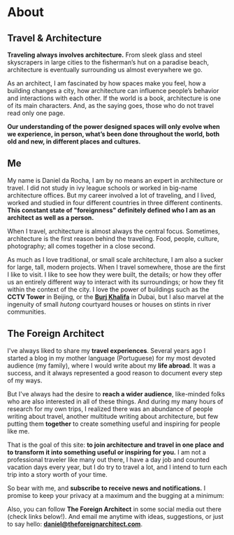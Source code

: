 # About

## Travel &amp; Architecture

**Traveling always involves architecture.** From sleek glass and steel skyscrapers in large cities to the fisherman’s hut on a paradise beach, architecture is eventually surrounding us almost everywhere we go.

As an architect, I am fascinated by how spaces make you feel, how a building changes a city, how architecture can influence people’s behavior and interactions with each other. If the world is a book, architecture is one of its main characters. And, as the saying goes, those who do not travel read only one page.

**Our understanding of the power designed spaces will only evolve when we experience, in person, what’s been done throughout the world, both old and new, in different places and cultures.**

## Me

My name is Daniel da Rocha, I am by no means an expert in architecture or travel. I did not study in ivy league schools or worked in big-name architecture offices. But my career involved a lot of traveling, and I lived, worked and studied in four different countries in three different continents. **This constant state of "foreignness" definitely defined who I am as an architect as well as a person.**

<captioned-image alt="Me visiting the future tallest building in Beijing" caption="Me visiting the future tallest building in Beijing" imgFile="v1553072829/misc/IMG_5253.jpg" />

When I travel, architecture is almost always the central focus. Sometimes, architecture is the first reason behind the traveling. Food, people, culture, photography; all comes together in a close second.

As much as I love traditional, or small scale architecture, I am also a sucker for large, tall, modern projects. When I travel somewhere, those are the first I like to visit. I like to see how they were built, the details; or how they offer us an entirely different way to interact with its surroundings; or how they fit within the context of the city. I love the power of buildings such as the **CCTV Tower** in Beijing, or the [**Burj Khalifa**](../blog/quick-guide-visit-worlds-tallest-building-burj-khalifa-dubai.md) in Dubai, but I also marvel at the ingenuity of small _hutong_ courtyard houses or houses on stints in river communities.

## The Foreign Architect

I've always liked to share my **travel experiences**. Several years ago I started a blog in my mother language (Portuguese) for my most devoted audience (my family), where I would write about my **life abroad**. It was a success, and it always represented a good reason to document every step of my ways.

But I've always had the desire to **reach a wider audience**, like-minded folks who are also interested in all of these things. And during my many hours of research for my own trips, I realized there was an abundance of people writing about travel, another multitude writing about architecture, but few putting them **together** to create something useful and inspiring for people like me.

That is the goal of this site: **to join architecture and travel in one place and to transform it into something useful or inspiring for you.** I am not a professional traveler like many out there, I have a day job and counted vacation days every year, but I do try to travel a lot, and I intend to turn each trip into a story worth of your time.

So bear with me, and **subscribe to receive news and notifications.** I promise to keep your privacy at a maximum and the bugging at a minimum:

<mc-general-form />

Also, you can follow **The Foreign Architect** in some social media out there (check links below!). And email me anytime with ideas, suggestions, or just to say hello: **daniel@theforeignarchitect.com**.
